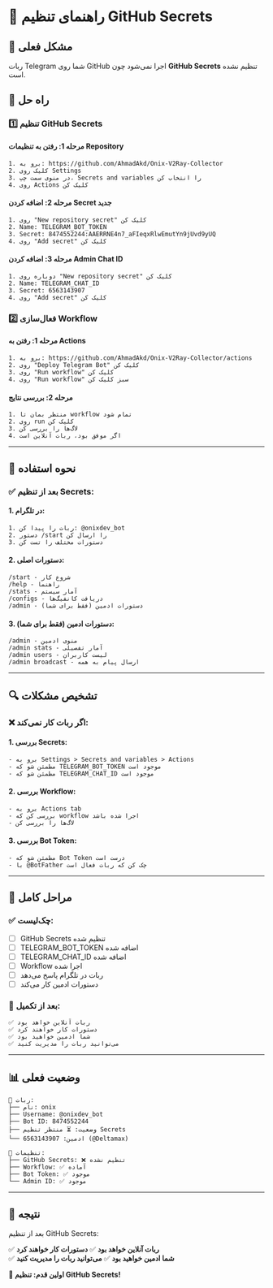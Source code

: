 # 🔐 راهنمای تنظیم GitHub Secrets

## 🎯 **مشکل فعلی**

ربات Telegram شما روی GitHub اجرا نمی‌شود چون **GitHub Secrets** تنظیم نشده است.

## 🔧 **راه حل**

### 1️⃣ **تنظیم GitHub Secrets**

#### **مرحله 1: رفتن به تنظیمات Repository**

```
1. برو به: https://github.com/AhmadAkd/Onix-V2Ray-Collector
2. کلیک روی Settings
3. در منوی سمت چپ، Secrets and variables را انتخاب کن
4. روی Actions کلیک کن
```

#### **مرحله 2: اضافه کردن Secret جدید**

```
1. روی "New repository secret" کلیک کن
2. Name: TELEGRAM_BOT_TOKEN
3. Secret: 8474552244:AAERRNE4n7_aFIeqxRlwEmutYn9jUvd9yUQ
4. روی "Add secret" کلیک کن
```

#### **مرحله 3: اضافه کردن Admin Chat ID**

```
1. دوباره روی "New repository secret" کلیک کن
2. Name: TELEGRAM_CHAT_ID
3. Secret: 6563143907
4. روی "Add secret" کلیک کن
```

### 2️⃣ **فعال‌سازی Workflow**

#### **مرحله 1: رفتن به Actions**

```
1. برو به: https://github.com/AhmadAkd/Onix-V2Ray-Collector/actions
2. روی "Deploy Telegram Bot" کلیک کن
3. روی "Run workflow" کلیک کن
4. روی "Run workflow" سبز کلیک کن
```

#### **مرحله 2: بررسی نتایج**

```
1. منتظر بمان تا workflow تمام شود
2. روی run کلیک کن
3. لاگ‌ها را بررسی کن
4. اگر موفق بود، ربات آنلاین است
```

---

## 📱 **نحوه استفاده**

### ✅ **بعد از تنظیم Secrets:**

#### **1. در تلگرام:**

```
1. ربات را پیدا کن: @onixdev_bot
2. دستور /start را ارسال کن
3. دستورات مختلف را تست کن
```

#### **2. دستورات اصلی:**

```
/start - شروع کار
/help - راهنما
/stats - آمار سیستم
/configs - دریافت کانفیگ‌ها
/admin - دستورات ادمین (فقط برای شما)
```

#### **3. دستورات ادمین (فقط برای شما):**

```
/admin - منوی ادمین
/admin stats - آمار تفصیلی
/admin users - لیست کاربران
/admin broadcast - ارسال پیام به همه
```

---

## 🔍 **تشخیص مشکلات**

### ❌ **اگر ربات کار نمی‌کند:**

#### **1. بررسی Secrets:**

```
- برو به Settings > Secrets and variables > Actions
- مطمئن شو که TELEGRAM_BOT_TOKEN موجود است
- مطمئن شو که TELEGRAM_CHAT_ID موجود است
```

#### **2. بررسی Workflow:**

```
- برو به Actions tab
- بررسی کن که workflow اجرا شده باشد
- لاگ‌ها را بررسی کن
```

#### **3. بررسی Bot Token:**

```
- مطمئن شو که Bot Token درست است
- با @BotFather چک کن که ربات فعال است
```

---

## 🎯 **مراحل کامل**

### ✅ **چک‌لیست:**

- [ ] GitHub Secrets تنظیم شده
- [ ] TELEGRAM_BOT_TOKEN اضافه شده
- [ ] TELEGRAM_CHAT_ID اضافه شده
- [ ] Workflow اجرا شده
- [ ] ربات در تلگرام پاسخ می‌دهد
- [ ] دستورات ادمین کار می‌کند

### 🚀 **بعد از تکمیل:**

```
✅ ربات آنلاین خواهد بود
✅ دستورات کار خواهند کرد
✅ شما ادمین خواهید بود
✅ می‌توانید ربات را مدیریت کنید
```

---

## 📊 **وضعیت فعلی**

```
🤖 ربات:
├── نام: onix
├── Username: @onixdev_bot
├── Bot ID: 8474552244
├── وضعیت: ⏳ منتظر تنظیم Secrets
└── ادمین: 6563143907 (@Deltamax)

🔧 تنظیمات:
├── GitHub Secrets: ❌ تنظیم نشده
├── Workflow: ✅ آماده
├── Bot Token: ✅ موجود
└── Admin ID: ✅ موجود
```

---

## 🎉 **نتیجه**

بعد از تنظیم GitHub Secrets:

✅ **ربات آنلاین خواهد بود**
✅ **دستورات کار خواهند کرد**  
✅ **شما ادمین خواهید بود**
✅ **می‌توانید ربات را مدیریت کنید**

**🎯 اولین قدم: تنظیم GitHub Secrets!**
